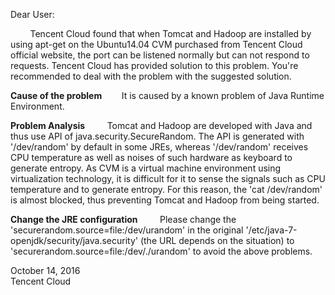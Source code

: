 
Dear User:

&nbsp;&nbsp;&nbsp;&nbsp;&nbsp;&nbsp;&nbsp;&nbsp;Tencent Cloud found that when Tomcat and Hadoop are installed by using apt-get on the Ubuntu14.04 CVM purchased from Tencent Cloud official website, the port can be listened normally but can not respond to requests. Tencent Cloud has provided solution to this problem. You're recommended to deal with the problem with the suggested solution.

**Cause of the problem**&nbsp;&nbsp;&nbsp;&nbsp;&nbsp;&nbsp;&nbsp;&nbsp;It is caused by a known problem of Java Runtime Environment.

 **Problem Analysis**
&nbsp;&nbsp;&nbsp;&nbsp;&nbsp;&nbsp;&nbsp;&nbsp;Tomcat and Hadoop are developed with Java and thus use API of java.security.SecureRandom.
The API is generated with '/dev/random' by default in some JREs, whereas '/dev/random' receives CPU temperature as well as noises of such hardware as keyboard to generate entropy. As CVM is a virtual machine environment using virtualization technology, it is difficult for it to sense the signals such as CPU temperature and to generate entropy. For this reason, the 'cat /dev/random' is almost blocked, thus preventing Tomcat and Hadoop from being started.

**Change the JRE configuration**
&nbsp;&nbsp;&nbsp;&nbsp;&nbsp;&nbsp;&nbsp;&nbsp;Please change the 'securerandom.source=file:/dev/urandom' in the original '/etc/java-7-openjdk/security/java.security' (the URL depends on the situation) to 'securerandom.source=file:/dev/./urandom' to avoid the above problems.


October 14, 2016    
Tencent Cloud




